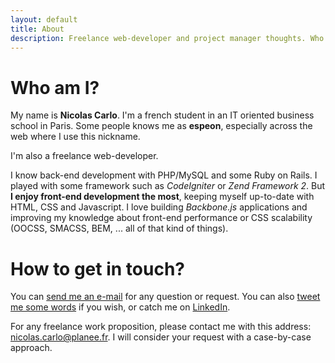 ```yaml
---
layout: default
title: About
description: Freelance web-developer and project manager thoughts. Who am I and how to get in touch.
---
```


# Who am I?

My name is **Nicolas Carlo**. I'm a french student in an IT oriented business school in Paris.
Some people knows me as **espeon**, especially across the web where I use this nickname.

I'm also a freelance web-developer.

I know back-end development with PHP/MySQL and some Ruby on Rails. I played with some framework such as *CodeIgniter* or *Zend Framework 2*.
But **I enjoy front-end development the most**, keeping myself up-to-date with HTML, CSS and Javascript. I love building *Backbone.js* applications and improving my knowledge about front-end performance or CSS scalability (OOCSS, SMACSS, BEM, ... all of that kind of things).


# How to get in touch?

You can [send me an e-mail](mailto:nicolascarlo.espeon@gmail.com) for any question or request.
You can also <a href="http://twitter.com/?status=@nicoespeon%20>%20" target="_blank">tweet me some words</a> if you wish, or catch me on <a href="http://fr.linkedin.com/pub/nicolas-carlo/3b/b24/95/" target="_blank">LinkedIn</a>.

For any freelance work proposition, please contact me with this address: <nicolas.carlo@planee.fr>.
I will consider your request with a case-by-case approach.